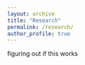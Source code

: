 ```yaml
---
layout: archive
title: "Research"
permalink: /research/
author_profile: true
---
```


figuring out if this works